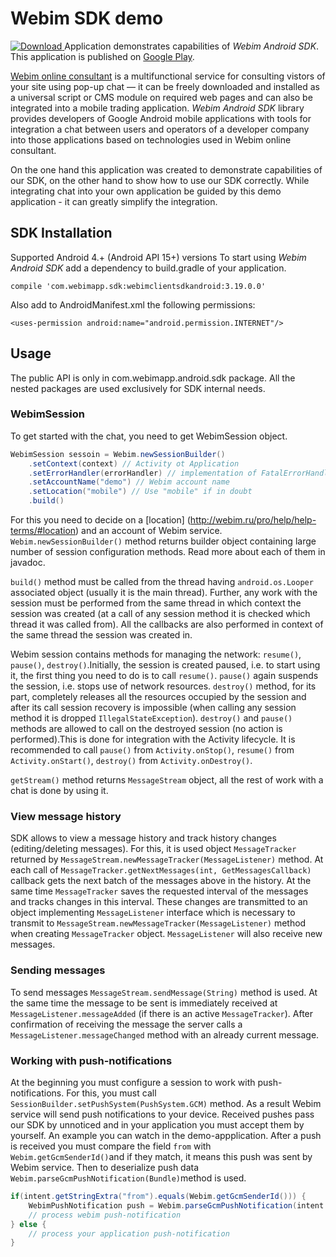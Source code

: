 # Webim SDK demo
[ ![Download](https://api.bintray.com/packages/webim/maven/WebimSdkAndroid/images/download.svg) ](https://bintray.com/webim/maven/WebimSdkAndroid/_latestVersion)
Application demonstrates capabilities of *Webim Android SDK*. This application is published on [Google Play](https://play.google.com/store/apps/details?id=ru.webim.demo.client).

[Webim online consultant](https://webim.ru) is a multifunctional service for consulting vistors of your site using pop-up chat — it can be freely downloaded and installed as a universal script or CMS module on required web pages and can also be integrated into a mobile trading application. *Webim Android SDK* library provides developers of Google Android mobile applications with tools for integration a chat between users and operators of a developer company into those applications based on technologies used in Webim online consultant.

On the one hand this application was created to demonstrate capabilities of our SDK, on the other hand to show how to use our SDK correctly. While integrating chat into your own application be guided by this demo application - it can greatly simplify the integration.

## SDK Installation
Supported Android 4.+ (Android API 15+) versions
To start using *Webim Android SDK* add a dependency to build.gradle of your application.
```
compile 'com.webimapp.sdk:webimclientsdkandroid:3.19.0.0'
```
Also add to AndroidManifest.xml the following permissions:
```
<uses-permission android:name="android.permission.INTERNET"/>
```

## Usage
The public API is only in com.webimapp.android.sdk package. All the nested packages are used exclusively for SDK internal needs.
### WebimSession
To get started with the chat, you need to get WebimSession object.
```java
WebimSession sessoin = Webim.newSessionBuilder()
    .setContext(context) // Activity ot Application
    .setErrorHandler(errorHandler) // implementation of FatalErrorHandler
    .setAccountName("demo") // Webim account name
    .setLocation("mobile") // Use "mobile" if in doubt
    .build()
```
For this you need to decide on a [location] (http://webim.ru/pro/help/help-terms/#location) and an account of Webim service. `Webim.newSessionBuilder()` method returns builder object containing large number of session configuration methods. Read more about each of them in javadoc.

`build()` method must be called from the thread having `android.os.Looper` associated object (usually it is the main thread). Further, any work with the session must be performed from the same thread in which context the session was created (at a call of any session method it is checked which thread it was called from). All the callbacks are also performed in context of the same thread the session was created in.

Webim session contains methods for managing the network: `resume()`, `pause()`, `destroy()`.Initially, the session is created paused, i.e. to start using it, the first thing you need to do is to call `resume()`. `pause()` again suspends the session, i.e. stops use of network resources. `destroy()` method, for its part, completely releases all the resources occupied by the session and after its call session recovery is impossible (when calling any session method it is dropped `IllegalStateException`). `destroy()` and `pause()` methods are allowed to call on the destroyed session (no action is performed).This is done for integration with the Activity lifecycle. It is recommended to call `pause()` from `Activity.onStop()`, `resume()` from `Activity.onStart()`, `destroy()` from `Activity.onDestroy()`.

`getStream()` method returns `MessageStream` object, all the rest of work with a chat is done by using it.

### View message history
SDK allows to view a message history and track history changes (editing/deleting messages). For this, it is used object `MessageTracker` returned by `MessageStream.newMessageTracker(MessageListener)` method.
At each call of `MessageTracker.getNextMessages(int, GetMessagesCallback)` callback gets the next batch of the messages above in the history. At the same time `MessageTracker` saves the requested interval of the messages and tracks changes in this interval. These changes are transmitted to an object implementing `MessageListener` interface which is necessary to transmit to `MessageStream.newMessageTracker(MessageListener)` method when creating `MessageTracker` object. `MessageListener` will also receive new messages.

### Sending messages
To send messages `MessageStream.sendMessage(String)` method is used. At the same time the message to be sent is immediately received at `MessageListener.messageAdded` (if there is an active `MessageTracker`). After confirmation of receiving the message the server calls a `MessageListener.messageChanged` method with an already current message.

### Working with push-notifications
At the beginning you must configure a session to work with push-notifications. For this, you must call `SessionBuilder.setPushSystem(PushSystem.GCM)` method. As a result Webim service will send push notifications to your device. Received pushes pass our SDK by unnoticed and in your application you must accept them by yourself. An example you can watch in the demo-appplication. After a push is received you must compare the field `from` with `Webim.getGcmSenderId()`and if they match, it means this push was sent by Webim service. Then to deserialize push data `Webim.parseGcmPushNotification(Bundle)`method is used.
```java
if(intent.getStringExtra("from").equals(Webim.getGcmSenderId())) {
    WebimPushNotification push = Webim.parseGcmPushNotification(intent.getExtras());
    // process webim push-notification
} else {
    // process your application push-notification
}
```
